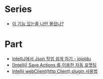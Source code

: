 # Series
- [이 기능 있는줄 나만 몰랐나?](https://sundries-in-myidea.tistory.com/116)

# Part
- [IntelliJ에서 Json 작업 쉽게 하기 - jojoldu](https://jojoldu.tistory.com/273)
- [[Intellij] Save Actions 를 이용한 자동 포맷팅](https://devroach.tistory.com/73)
- [Intellij webClient(http Client) plugin 사용법](https://unluckyjung.github.io//tool/2022/03/08/Inellij-webClient-plugin/)
